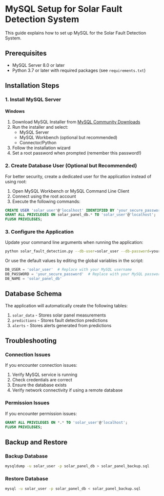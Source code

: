 # MySQL Setup for Solar Fault Detection System

This guide explains how to set up MySQL for the Solar Fault Detection System.

## Prerequisites

- MySQL Server 8.0 or later
- Python 3.7 or later with required packages (see `requirements.txt`)

## Installation Steps

### 1. Install MySQL Server

#### Windows
1. Download MySQL Installer from [MySQL Community Downloads](https://dev.mysql.com/downloads/mysql/)
2. Run the installer and select:
   - MySQL Server
   - MySQL Workbench (optional but recommended)
   - Connector/Python
3. Follow the installation wizard
4. Set a root password when prompted (remember this password!)

### 2. Create Database User (Optional but Recommended)

For better security, create a dedicated user for the application instead of using root:

1. Open MySQL Workbench or MySQL Command Line Client
2. Connect using the root account
3. Execute the following commands:

```sql
CREATE USER 'solar_user'@'localhost' IDENTIFIED BY 'your_secure_password';
GRANT ALL PRIVILEGES ON solar_panel_db.* TO 'solar_user'@'localhost';
FLUSH PRIVILEGES;
```

### 3. Configure the Application

Update your command line arguments when running the application:

```bash
python solar_fault_detection.py --db-user=solar_user --db-password=your_secure_password --db-name=solar_panel_db
```

Or use the default values by editing the global variables in the script:

```python
DB_USER = 'solar_user'  # Replace with your MySQL username
DB_PASSWORD = 'your_secure_password'  # Replace with your MySQL password
DB_NAME = 'solar_panel_db'
```

## Database Schema

The application will automatically create the following tables:

1. `solar_data` - Stores solar panel measurements
2. `predictions` - Stores fault detection predictions
3. `alerts` - Stores alerts generated from predictions

## Troubleshooting

### Connection Issues

If you encounter connection issues:

1. Verify MySQL service is running
2. Check credentials are correct
3. Ensure the database exists
4. Verify network connectivity if using a remote database

### Permission Issues

If you encounter permission issues:

```sql
GRANT ALL PRIVILEGES ON *.* TO 'solar_user'@'localhost';
FLUSH PRIVILEGES;
```

## Backup and Restore

### Backup Database

```bash
mysqldump -u solar_user -p solar_panel_db > solar_panel_backup.sql
```

### Restore Database

```bash
mysql -u solar_user -p solar_panel_db < solar_panel_backup.sql
```
